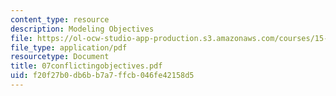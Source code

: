 ```yaml
---
content_type: resource
description: Modeling Objectives
file: https://ol-ocw-studio-app-production.s3.amazonaws.com/courses/15-057-systems-optimization-spring-2003/f20f27b0db6bb7a7ffcb046fe42158d5_07conflictingobjectives.pdf
file_type: application/pdf
resourcetype: Document
title: 07conflictingobjectives.pdf
uid: f20f27b0-db6b-b7a7-ffcb-046fe42158d5
---
```

